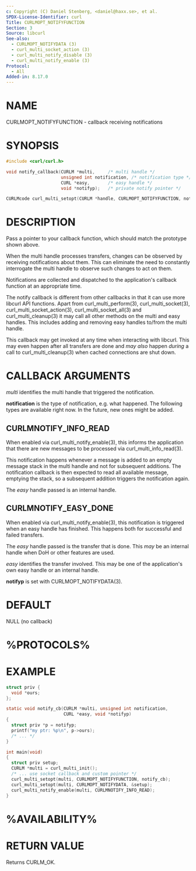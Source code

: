 ```yaml
---
c: Copyright (C) Daniel Stenberg, <daniel@haxx.se>, et al.
SPDX-License-Identifier: curl
Title: CURLMOPT_NOTIFYFUNCTION
Section: 3
Source: libcurl
See-also:
  - CURLMOPT_NOTIFYDATA (3)
  - curl_multi_socket_action (3)
  - curl_multi_notify_disable (3)
  - curl_multi_notify_enable (3)
Protocol:
  - All
Added-in: 8.17.0
---
```


# NAME

CURLMOPT_NOTIFYFUNCTION - callback receiving notifications

# SYNOPSIS

~~~c
#include <curl/curl.h>

void notify_callback(CURLM *multi,     /* multi handle */
                     unsigned int notification, /* notification type */
                     CURL *easy,       /* easy handle */
                     void *notifyp);   /* private notify pointer */

CURLMcode curl_multi_setopt(CURLM *handle, CURLMOPT_NOTIFYFUNCTION, notify_callback);
~~~

# DESCRIPTION

Pass a pointer to your callback function, which should match the prototype
shown above.

When the multi handle processes transfers, changes can be observed
by receiving notifications about them. This can eliminate the need to
constantly interrogate the multi handle to observe such changes to
act on them.

Notifications are collected and dispatched to the application's callback
function at an appropriate time.

The notify callback is different from other callbacks in that it
can use more libcurl API functions. Apart from curl_multi_perform(3),
curl_multi_socket(3), curl_multi_socket_action(3), curl_multi_socket_all(3)
and curl_multi_cleanup(3) it may call all other methods on the
multi and easy handles. This includes adding and removing easy
handles to/from the multi handle.

This callback may get invoked at any time when interacting with libcurl.
This may even happen after all transfers are done and *may also*
happen *during* a call to curl_multi_cleanup(3) when cached connections
are shut down.

# CALLBACK ARGUMENTS

*multi* identifies the multi handle that triggered the notification.

**notification** is the type of notification, e.g. what happened. The
following types are available right now. In the future, new ones might be
added.

## CURLMNOTIFY_INFO_READ

When enabled via curl_multi_notify_enable(3), this informs the application
that there are new messages to be processed via curl_multi_info_read(3).

This notification happens whenever a message is added to an empty
message stack in the multi handle and not for subsequent additions. The
notification callback is then expected to read all available message,
emptying the stack, so a subsequent addition triggers the notification
again.

The *easy* handle passed is an internal handle.

## CURLMNOTIFY_EASY_DONE

When enabled via curl_multi_notify_enable(3), this notification is triggered
when an easy handle has finished. This happens both for successful and failed
transfers.

The *easy* handle passed is the transfer that is done. This *may* be
an internal handle when DoH or other features are used.

*easy* identifies the transfer involved. This may be one of the
application's own easy handle or an internal handle.

**notifyp** is set with CURLMOPT_NOTIFYDATA(3).

# DEFAULT

NULL (no callback)

# %PROTOCOLS%

# EXAMPLE

~~~c
struct priv {
  void *ours;
};

static void notify_cb(CURLM *multi, unsigned int notification,
                      CURL *easy, void *notifyp)
{
  struct priv *p = notifyp;
  printf("my ptr: %p\n", p->ours);
  /* ... */
}

int main(void)
{
  struct priv setup;
  CURLM *multi = curl_multi_init();
  /* ... use socket callback and custom pointer */
  curl_multi_setopt(multi, CURLMOPT_NOTIFYFUNCTION, notify_cb);
  curl_multi_setopt(multi, CURLMOPT_NOTIFYDATA, &setup);
  curl_multi_notify_enable(multi, CURLMNOTIFY_INFO_READ);
}
~~~

# %AVAILABILITY%

# RETURN VALUE

Returns CURLM_OK.

